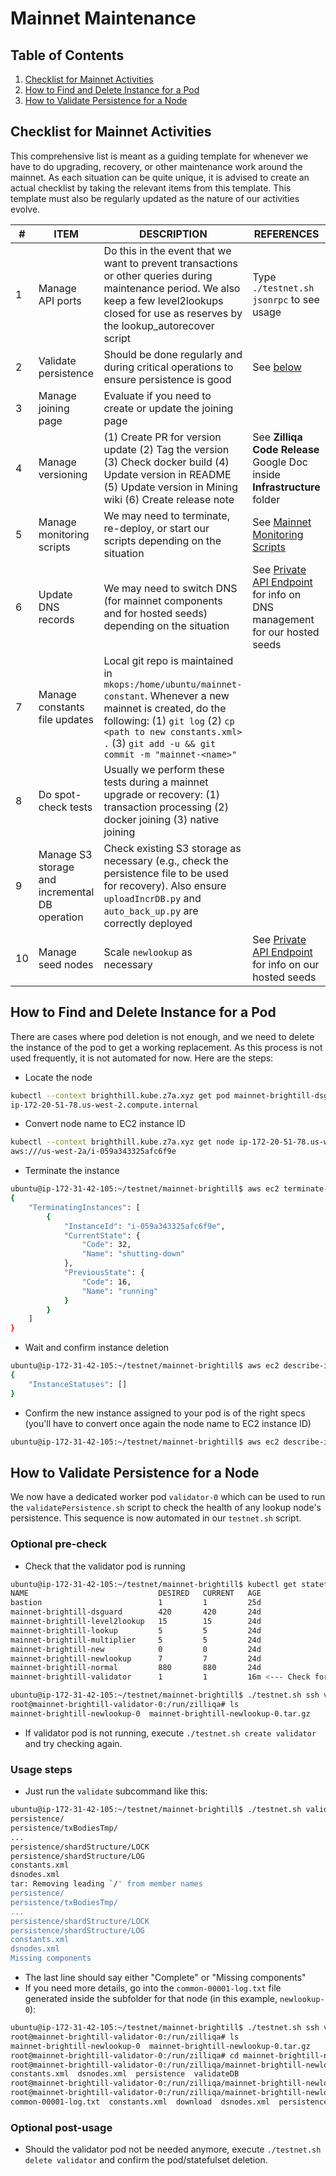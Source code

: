 # Mainnet Maintenance

## Table of Contents

1. [Checklist for Mainnet Activities](#checklist-for-mainnet-activities)
2. [How to Find and Delete Instance for a Pod](#how-to-find-and-delete-instance-for-a-pod)
3. [How to Validate Persistence for a Node](#how-to-validate-persistence-for-a-node)

## Checklist for Mainnet Activities

This comprehensive list is meant as a guiding template for whenever we have to do upgrading, recovery, or other maintenance work around the mainnet. As each situation can be quite unique, it is advised to create an actual checklist by taking the relevant items from this template. This template must also be regularly updated as the nature of our activities evolve.

| #  | ITEM                                           | DESCRIPTION                                                                                                                                                                                                                            | REFERENCES                                                                                        |
|----|------------------------------------------------|----------------------------------------------------------------------------------------------------------------------------------------------------------------------------------------------------------------------------------------|---------------------------------------------------------------------------------------------------|
| 1  | Manage API ports                               | Do this in the event that we want to prevent transactions or other queries during maintenance period. We also keep a few level2lookups closed for use as reserves by the lookup_autorecover script                                  | Type `./testnet.sh jsonrpc` to see usage                                                          |
| 2  | Validate persistence                           | Should be done regularly and during critical operations to ensure persistence is good                                                                                                                                                  | See [below](#how-to-validate-persistence-for-a-node)                                                                |
| 3  | Manage joining page                            | Evaluate if you need to create or update the joining page                                                                                                                                                                              |                                                                                                   |
| 4  | Manage versioning                              | (1) Create PR for version update (2) Tag the version (3) Check docker build (4) Update version in README (5) Update version in Mining wiki (6) Create release note                                                 | See **Zilliqa Code Release** Google Doc inside **Infrastructure** folder                          |
| 5  | Manage monitoring scripts                      | We may need to terminate, re-deploy, or start our scripts depending on the situation                                                                                                                                                   | See [Mainnet Monitoring Scripts](mainnet-monitoring-scripts.md)                                     |
| 6  | Update DNS records                             | We may need to switch DNS (for mainnet components and for hosted seeds) depending on the situation                                                                                                                                     | See [Private API Endpoint](private-api-endpoint.md) for info on DNS management for our hosted seeds |
| 7  | Manage constants file updates                  | Local git repo is maintained in `mkops:/home/ubuntu/mainnet-constant`. Whenever a new mainnet is created, do the following: (1) `git log` (2) `cp <path to new constants.xml> .` (3) `git add -u && git commit -m "mainnet-<name>"` |                                                                                                   |
| 8  | Do spot-check tests                            | Usually we perform these tests during a mainnet upgrade or recovery: (1) transaction processing (2) docker joining (3) native joining                                                                                      |                                                                                                   |
| 9  | Manage S3 storage and incremental DB operation | Check existing S3 storage as necessary (e.g., check the persistence file to be used for recovery). Also ensure `uploadIncrDB.py` and `auto_back_up.py` are correctly deployed                                                       |                                                                                                   |
| 10 | Manage seed nodes                              | Scale `newlookup` as necessary                                                                                                                                                                                                         | See [Private API Endpoint](private-api-endpoint.md) for info on our hosted seeds                    |

## How to Find and Delete Instance for a Pod

There are cases where pod deletion is not enough, and we need to delete the instance of the pod to get a working replacement. As this process is not used frequently, it is not automated for now. Here are the steps:

- Locate the node

```bash
kubectl --context brighthill.kube.z7a.xyz get pod mainnet-brightill-dsguard-90 -ojsonpath={..nodeName}
ip-172-20-51-78.us-west-2.compute.internal
```

- Convert node name to EC2 instance ID

```bash
kubectl --context brighthill.kube.z7a.xyz get node ip-172-20-51-78.us-west-2.compute.internal -ojsonpath={.spec.providerID}
aws:///us-west-2a/i-059a343325afc6f9e
```

- Terminate the instance

```bash
ubuntu@ip-172-31-42-105:~/testnet/mainnet-brightill$ aws ec2 terminate-instances --instance-ids i-059a343325afc6f9e --region us-west-2
{
    "TerminatingInstances": [
        {
            "InstanceId": "i-059a343325afc6f9e",
            "CurrentState": {
                "Code": 32,
                "Name": "shutting-down"
            },
            "PreviousState": {
                "Code": 16,
                "Name": "running"
            }
        }
    ]
}
```

- Wait and confirm instance deletion

```bash
ubuntu@ip-172-31-42-105:~/testnet/mainnet-brightill$ aws ec2 describe-instance-status --instance-ids i-059a343325afc6f9e --region us-west-2
{
    "InstanceStatuses": []
}
```

- Confirm the new instance assigned to your pod is of the right specs (you'll have to convert once again the node name to EC2 instance ID)

```bash
ubuntu@ip-172-31-42-105:~/testnet/mainnet-brightill$ aws ec2 describe-instances --instance-ids <new instance id> --region us-west-2
```

## How to Validate Persistence for a Node

We now have a dedicated worker pod `validator-0` which can be used to run the `validatePersistence.sh` script to check the health of any lookup node's persistence. This sequence is now automated in our `testnet.sh` script.

### Optional pre-check

- Check that the validator pod is running

```bash
ubuntu@ip-172-31-42-105:~/testnet/mainnet-brightill$ kubectl get statefulsets
NAME                             DESIRED   CURRENT   AGE
bastion                          1         1         25d
mainnet-brightill-dsguard        420       420       24d
mainnet-brightill-level2lookup   15        15        24d
mainnet-brightill-lookup         5         5         24d
mainnet-brightill-multiplier     5         5         24d
mainnet-brightill-new            0         0         24d
mainnet-brightill-newlookup      7         7         24d
mainnet-brightill-normal         880       880       24d
mainnet-brightill-validator      1         1         16m <--- Check for this statefulset

ubuntu@ip-172-31-42-105:~/testnet/mainnet-brightill$ ./testnet.sh ssh validator 0
root@mainnet-brightill-validator-0:/run/zilliqa# ls
mainnet-brightill-newlookup-0  mainnet-brightill-newlookup-0.tar.gz
```

- If validator pod is not running, execute `./testnet.sh create validator` and try checking again.

### Usage steps

- Just run the `validate` subcommand like this:

```bash
ubuntu@ip-172-31-42-105:~/testnet/mainnet-brightill$ ./testnet.sh validate newlookup 0
persistence/
persistence/txBodiesTmp/
...
persistence/shardStructure/LOCK
persistence/shardStructure/LOG
constants.xml
dsnodes.xml
tar: Removing leading `/' from member names
persistence/
persistence/txBodiesTmp/
...
persistence/shardStructure/LOCK
persistence/shardStructure/LOG
constants.xml
dsnodes.xml
Missing components
```

- The last line should say either "Complete" or "Missing components"
- If you need more details, go into the `common-00001-log.txt` file generated inside the subfolder for that node (in this example, `newlookup-0`):

```bash
ubuntu@ip-172-31-42-105:~/testnet/mainnet-brightill$ ./testnet.sh ssh validator 0
root@mainnet-brightill-validator-0:/run/zilliqa# ls
mainnet-brightill-newlookup-0  mainnet-brightill-newlookup-0.tar.gz
root@mainnet-brightill-validator-0:/run/zilliqa# cd mainnet-brightill-newlookup-0
root@mainnet-brightill-validator-0:/run/zilliqa/mainnet-brightill-newlookup-0# ls
constants.xml  dsnodes.xml  persistence  validateDB
root@mainnet-brightill-validator-0:/run/zilliqa/mainnet-brightill-newlookup-0# cd validateDB/
root@mainnet-brightill-validator-0:/run/zilliqa/mainnet-brightill-newlookup-0/validateDB# ls
common-00001-log.txt  constants.xml  download  dsnodes.xml  persistence
```

### Optional post-usage

- Should the validator pod not be needed anymore, execute `./testnet.sh delete validator` and confirm the pod/statefulset deletion.
